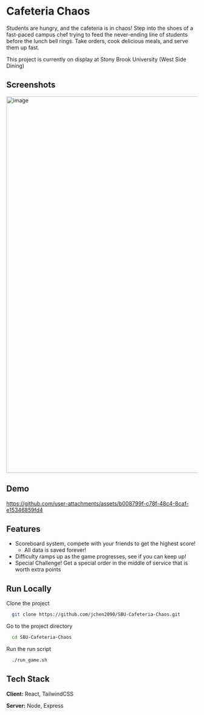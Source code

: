 # Cafeteria Chaos 

Students are hungry, and the cafeteria is in chaos! Step into the shoes of a fast-paced campus chef trying to feed the never-ending line of students before the lunch bell rings. Take orders, cook delicious meals, and serve them up fast.

This project is currently on display at Stony Brook University (West Side Dining) 

## Screenshots

<img width="1919" height="989" alt="image" src="https://github.com/user-attachments/assets/6736772b-4613-48b3-ab41-b518e92a013c" />

## Demo

https://github.com/user-attachments/assets/b008799f-c78f-48c4-8caf-e15346859fd4

## Features

- Scoreboard system, compete with your friends to get the highest score!
  - All data is saved forever!
- Difficulty ramps up as the game progresses, see if you can keep up!
- Special Challenge! Get a special order in the middle of service that is worth extra points

## Run Locally

Clone the project

```bash
  git clone https://github.com/jchen2090/SBU-Cafeteria-Chaos.git
```

Go to the project directory

```bash
  cd SBU-Cafeteria-Chaos 
```

Run the run script 

```bash
  ./run_game.sh
```


## Tech Stack

**Client:** React, TailwindCSS

**Server:** Node, Express



